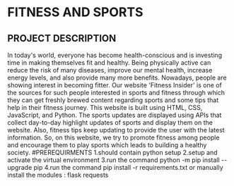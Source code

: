 # FITNESS AND SPORTS
## PROJECT DESCRIPTION
In today's world, everyone has become health-conscious and is investing time in making themselves fit and healthy. Being physically active can reduce the risk of many diseases, improve our mental health, increase energy levels, and also provide many more benefits. Nowadays, people are showing interest in becoming fitter. Our website 'Fitness Insider' is one of the sources for such people interested in sports and fitness through which they can get freshly brewed content regarding sports and some tips that help in their fitness journey. This website is built using HTML, CSS, JavaScript, and Python. The sports updates are displayed using APIs that collect day-to-day highlight updates of sports and display them on the website. Also, fitness tips keep updating to provide the user with the latest information.
So, on this website, we try to promote fitness among people and encourage them to play sports which leads to building a healthy society.
#PREREQUIRMENTS 
1.should contain python setup
2.setup and activate the virtual environment 
3.run the command
python -m pip install --upgrade pip
4.run the command
pip install -r requirements.txt
or
manually install the modules :
flask
requests
